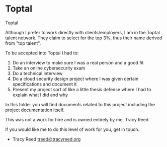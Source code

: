 # Toptal
Toptal

Although I prefer to work directly with clients/employers, I am in the Toptal
talent network. They claim to select for the top 3%, thus their name  derived
from "top talent".

To be accepted into Toptal I had to:

1. Do an interview to make sure I was a real person and a good fit
2. Take an online cybersecurity exam 
3. Do a technical interview
4. Do a cloud security design project where I was given certain specifications and document it
5. Present my project sort of like a little thesis defense where I had to explain what I did and why

In this folder you will find documents related to this project including the project documentation itself.

This was not a work for hire and is owned entirely by me, Tracy Reed.

If you would like me to do this level of work for you, get in touch.

- Tracy Reed
  treed@tracyreed.org
